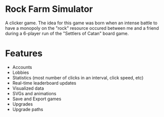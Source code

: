# Rock Farm Simulator

A clicker game. The idea for this game was born when an intense battle to have a monopoly on the "rock" resource occured between me and a friend during a 6-player run of the "Settlers of Catan" board game.

# Features
- Accounts
- Lobbies
- Statistics (most number of clicks in an interval, click speed, etc)
- Real-time leaderboard updates
- Visualized data
- SVGs and animations
- Save and Export games
- Upgrades
- Upgrade paths

